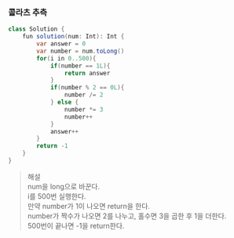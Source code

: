 ### 콜라츠 추측
```java
class Solution {
    fun solution(num: Int): Int {
        var answer = 0
        var number = num.toLong()
        for(i in 0..500){
            if(number == 1L){
                return answer
            }
            if(number % 2 == 0L){
                number /= 2
            } else {
                number *= 3
                number++
            }
            answer++
        }
        return -1
    }
}
```
> 해설   
> num을 long으로 바꾼다.   
> i를 500번 실행한다.   
> 만약 number가 1이 나오면 return을 한다.   
> number가 짝수가 나오면 2를 나누고, 홀수면 3을 곱한 후 1을 더한다.   
> 500번이 끝나면 -1을 return한다. 